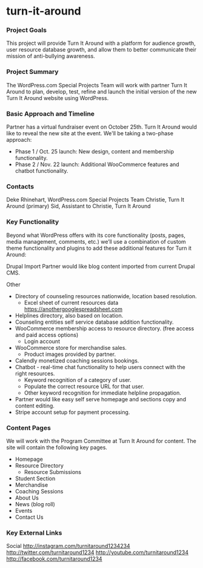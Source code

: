 # turn-it-around


### Project Goals
This project will provide Turn It Around with a platform for audience growth, user resource database growth, and allow them to better communicate their mission of anti-bullying awareness.

### Project Summary
The WordPress.com Special Projects Team will work with partner Turn It Around to plan, develop, test, refine and launch the initial version of the new Turn It Around website using WordPress.

### Basic Approach and Timeline
Partner has a virtual fundraiser event on October 25th. Turn It Around would like to reveal the new site at the event.
We'll be taking a two-phase approach:
- Phase 1 / Oct. 25 launch: New design, content and membership functionality.
- Phase 2 / Nov. 22 launch: Additional WooCommerce features and chatbot functionality.

### Contacts
Deke Rhinehart, WordPress.com Special Projects Team
Christie, Turn It Around (primary)
Sid, Assistant to Christie, Turn It Around

### Key Functionality
Beyond what WordPress offers with its core functionality (posts, pages, media management, comments, etc.) we’ll use a combination of custom theme functionality and plugins to add these additional features for Turn it Around:

Drupal Import
Partner would like blog content imported from current Drupal CMS.

Other 
* Directory of counseling resources nationwide, location based resolution.
  * Excel sheet of current resources data https://anothergooglespreadsheet.com
* Helplines directory, also based on location.
* Counseling entities self service database addition functionality.
* WooCommerce membership access to resource directory. (free access and paid access options)
  * Login account
* WooCommerce store for merchandise sales.
  * Product images provided by partner.
* Calendly monetized coaching sessions bookings. 
* Chatbot - real-time chat functionality to help users connect with the right resources.
  * Keyword recognition of a category of user.
  * Populate the correct resource URL for that user.
  * Other keyword recognition for immediate helpline propagation.
* Partner would like easy self serve homepage and sections copy and content editing.
* Stripe account setup for payment processing.

### Content Pages
We will work with the Program Committee at Turn It Around for content. The site will contain the following key pages. 
* Homepage
* Resource Directory
  * Resource Submissions
* Student Section
* Merchandise
* Coaching Sessions
* About Us
* News (blog roll)
* Events
* Contact Us

### Key External Links
Social
http://instagram.com/turnitaround1234234
http://twitter.com/turnitaround1234
http://youtube.com/turnitaround1234
http://facebook.com/turnitaround1234


